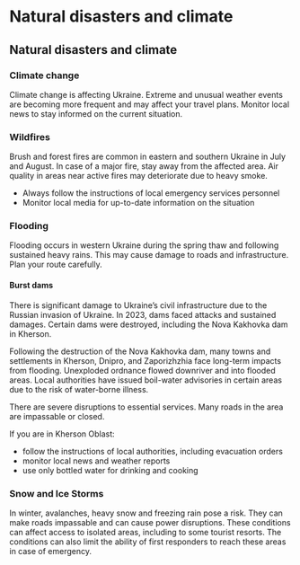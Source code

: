 # Natural disasters and climate

## Natural disasters and climate

### Climate change

Climate change is affecting Ukraine. Extreme and unusual weather events are becoming more frequent and may affect your travel plans. Monitor local news to stay informed on the current situation.

### Wildfires

Brush and forest fires are common in eastern and southern Ukraine in July and August. In case of a major fire, stay away from the affected area. Air quality in areas near active fires may deteriorate due to heavy smoke.

* Always follow the instructions of local emergency services personnel
* Monitor local media for up-to-date information on the situation

### Flooding

Flooding occurs in western Ukraine during the spring thaw and following sustained heavy rains. This may cause damage to roads and infrastructure. Plan your route carefully.

#### Burst dams

There is significant damage to Ukraine’s civil infrastructure due to the Russian invasion of Ukraine. In 2023, dams faced attacks and sustained damages. Certain dams were destroyed, including the Nova Kakhovka dam in Kherson.

Following the destruction of the Nova Kakhovka dam, many towns and settlements in Kherson, Dnipro, and Zaporizhzhia face long-term impacts from flooding. Unexploded ordnance flowed downriver and into flooded areas. Local authorities have issued boil-water advisories in certain areas due to the risk of water-borne illness.

There are severe disruptions to essential services. Many roads in the area are impassable or closed.

If you are in Kherson Oblast:

* follow the instructions of local authorities, including evacuation orders
* monitor local news and weather reports
* use only bottled water for drinking and cooking

### Snow and Ice Storms

In winter, avalanches, heavy snow and freezing rain pose a risk. They can make roads impassable and can cause power disruptions. These conditions can affect access to isolated areas, including to some tourist resorts. The conditions can also limit the ability of first responders to reach these areas in case of emergency.